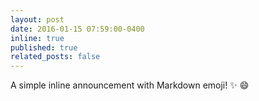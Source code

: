 ```yaml
---
layout: post
date: 2016-01-15 07:59:00-0400
inline: true
published: true
related_posts: false
---
```


A simple inline announcement with Markdown emoji! :sparkles: :smile:
